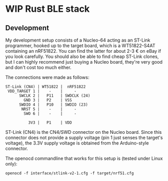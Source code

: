 # WIP Rust BLE stack

## Development

My development setup consists of a Nucleo-64 acting as an ST-Link programmer,
hooked up to the target board, which is a WT51822-S4AT containing an nRF51822.
You can find the latter for about 2-3 € on eBay if you look carefully. You
should also be able to find cheap ST-Link clones, but I can highly recommend
just buying a Nucleo board, they're very good and don't cost too much either.

The connections were made as follows:

```
ST-Link (CN4) | WT51822 |  nRF51822
 VDD_TARGET 1 |    -    |     -
      SWCLK 2 |   P11   | SWDCLK (24)
        GND 3 |   P2    | VSS
      SWDIO 4 |   P10   | SWDIO (23)
       NRST 5 |    -    |     -
        SWO 6 |    -    |     -
        
          3V3 |   P1    | VDD
```

ST-Link (CN4) is the CN4/SWD connector on the Nucleo board. Since this connector
does not provide a supply voltage (pin 1 just senses the target's voltage), the
3.3V supply voltage is obtained from the Arduino-style connector.

The openocd commandline that works for this setup is (tested under Linux only):

    openocd -f interface/stlink-v2-1.cfg -f target/nrf51.cfg
